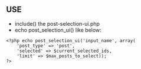 ## USE ##
* include() the post-selection-ui.php
* echo post_selection_ui() like below:

```
<?php echo post_selection_ui('input_name', array(
	'post_type' => 'post',
	'selected' => $current_selected_ids,
	'limit' => $max_posts_to_select));
?>
```
